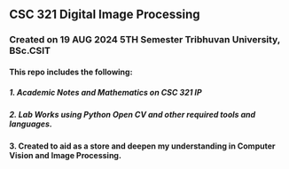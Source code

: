 ## CSC 321 Digital Image Processing
### Created on 19 AUG 2024 5TH Semester Tribhuvan University, BSc.CSIT
#### This repo includes the following:
##### 1. Academic Notes and Mathematics on CSC 321 IP
##### 2. Lab Works using Python Open CV and other required tools and languages.
#### 3. Created to aid as a store and deepen my understanding in Computer Vision and Image Processing.